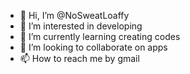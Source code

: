 - 👋 Hi, I’m @NoSweatLoaffy
- 👀 I’m interested in developing
- 🌱 I’m currently learning creating codes
- 💞️ I’m looking to collaborate on apps
- 📫 How to reach me by gmail

<!---
NoSweatLoaffy/NoSweatLoaffy is a ✨ special ✨ repository because its `README.md` (this file) appears on your GitHub profile.
You can click the Preview link to take a look at your changes.
--->
